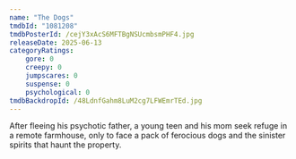 ```yaml
---
name: "The Dogs"
tmdbId: "1081208"
tmdbPosterId: /cejY3xAcS6MFTBgNSUcmbsmPHF4.jpg
releaseDate: 2025-06-13
categoryRatings:
    gore: 0
    creepy: 0
    jumpscares: 0
    suspense: 0
    psychological: 0
tmdbBackdropId: /48LdnfGahm8LuM2cg7LFWEmrTEd.jpg
---
```

After fleeing his psychotic father, a young teen and his mom seek refuge in a remote farmhouse, only to face a pack of ferocious dogs and the sinister spirits that haunt the property.
